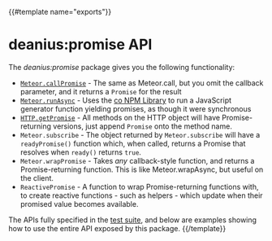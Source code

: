 {{#template name="exports"}}
# deanius:promise API

The *deanius:promise* package gives you the following functionality:

  - [`Meteor.callPromise`](#call-promise) - The same as Meteor.call, but you omit the callback parameter, and it returns a `Promise` for the result
  - [`Meteor.runAsync`](#run-async) - Uses the [co NPM Library](https://www.npmjs.com/package/co) to run a JavaScript generator function yielding promises, as though it were synchronous
  - [`HTTP.getPromise`](#http) - All methods on the HTTP object will have Promise-returning versions, just append `Promise` onto the method name.
  - `Meteor.subscribe` - The object returned by `Meteor.subscribe` will have a `readyPromise()` function which, when called, returns a Promise that resolves when `ready()` returns `true`.
  - `Meteor.wrapPromise` - Takes *any* callback-style function, and returns a Promise-returning function. This is like Meteor.wrapAsync, but useful on the client.
  - `ReactivePromise` - A function to wrap Promise-returning functions with, to create reactive functions - such as helpers - which update when their promised value becomes available.

The APIs fully specified in the [test suite](http://github.com/deanius/meteor-promise/tree/master/tests/), and below are examples showing how to use the entire API exposed by this package.
{{/template}}

